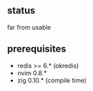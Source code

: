 ## status
far from usable

## prerequisites
* redis >= 6.* (okredis)
* nvim 0.8.*
* zig 0.10.* (compile time)

